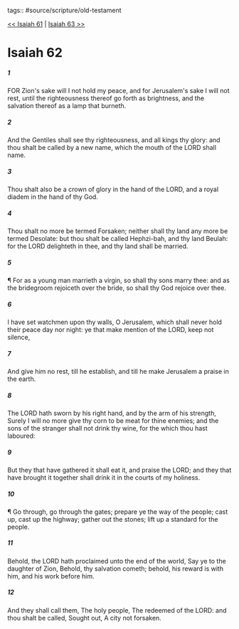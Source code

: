 tags:: #source/scripture/old-testament

[<< Isaiah 61](/Old_Testament/23_Isaiah/Isaiah_61.md) | [Isaiah 63 >>](/Old_Testament/23_Isaiah/Isaiah_63.md)

# Isaiah 62

##### 1

FOR Zion's sake will I not hold my peace, and for Jerusalem's sake I will not rest, until the righteousness thereof go forth as brightness, and the salvation thereof as a lamp that burneth.

##### 2

And the Gentiles shall see thy righteousness, and all kings thy glory: and thou shalt be called by a new name, which the mouth of the LORD shall name.

##### 3

Thou shalt also be a crown of glory in the hand of the LORD, and a royal diadem in the hand of thy God.

##### 4

Thou shalt no more be termed Forsaken; neither shall thy land any more be termed Desolate: but thou shalt be called Hephzi-bah, and thy land Beulah: for the LORD delighteth in thee, and thy land shall be married.

##### 5

¶ For as a young man marrieth a virgin, so shall thy sons marry thee: and as the bridegroom rejoiceth over the bride, so shall thy God rejoice over thee.

##### 6

I have set watchmen upon thy walls, O Jerusalem, which shall never hold their peace day nor night: ye that make mention of the LORD, keep not silence,

##### 7

And give him no rest, till he establish, and till he make Jerusalem a praise in the earth.

##### 8

The LORD hath sworn by his right hand, and by the arm of his strength, Surely I will no more give thy corn to be meat for thine enemies; and the sons of the stranger shall not drink thy wine, for the which thou hast laboured:

##### 9

But they that have gathered it shall eat it, and praise the LORD; and they that have brought it together shall drink it in the courts of my holiness.

##### 10

¶ Go through, go through the gates; prepare ye the way of the people; cast up, cast up the highway; gather out the stones; lift up a standard for the people.

##### 11

Behold, the LORD hath proclaimed unto the end of the world, Say ye to the daughter of Zion, Behold, thy salvation cometh; behold, his reward is with him, and his work before him.

##### 12

And they shall call them, The holy people, The redeemed of the LORD: and thou shalt be called, Sought out, A city not forsaken.
